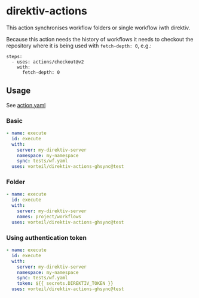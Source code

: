 # direktiv-actions

This action synchronises workflow folders or single workflow iwth direktiv.

Because this action needs the history of workflows it needs to checkout the repository
where it is being used with `fetch-depth: 0`, e.g.:

```
steps:
  - uses: actions/checkout@v2
    with:
      fetch-depth: 0
```

## Usage

See [action.yaml](action.yaml)

### Basic

```yaml
- name: execute
  id: execute
  with:
    server: my-direktiv-server
    namespace: my-namespace
    sync: tests/wf.yaml
  uses: vorteil/direktiv-actions-ghsync@test
```


### Folder

```yaml
- name: execute
  id: execute
  with:
    server: my-direktiv-server
    names: project/workflows
  uses: vorteil/direktiv-actions-ghsync@test
```

### Using authentication token

```yaml
- name: execute
  id: execute
  with:
    server: my-direktiv-server
    namespace: my-namespace
    sync: tests/wf.yaml
    token: ${{ secrets.DIREKTIV_TOKEN }}
  uses: vorteil/direktiv-actions-ghsync@test
```
